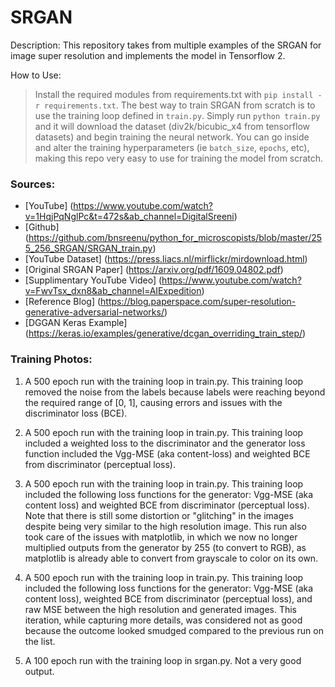 # SRGAN

Description: This repository takes from multiple examples of the SRGAN for image super resolution and implements the model in Tensorflow 2.

How to Use:

 > Install the required modules from requirements.txt with `pip install -r requirements.txt`. The best way to train SRGAN from scratch is to use the training loop defined in `train.py`. Simply run `python train.py` and it will download the dataset (div2k/bicubic_x4 from tensorflow datasets) and begin training the neural network. You can go inside and alter the training hyperparameters (ie `batch_size`, `epochs`, etc), making this repo very easy to use for training the model from scratch.


### Sources:

 - [YouTube] (https://www.youtube.com/watch?v=1HqjPqNglPc&t=472s&ab_channel=DigitalSreeni)
 - [Github] (https://github.com/bnsreenu/python_for_microscopists/blob/master/255_256_SRGAN/SRGAN_train.py)
 - [YouTube Dataset] (https://press.liacs.nl/mirflickr/mirdownload.html)
 - [Original SRGAN Paper] (https://arxiv.org/pdf/1609.04802.pdf)
 - [Supplimentary YouTube Video] (https://www.youtube.com/watch?v=FwvTsx_dxn8&ab_channel=AIExpedition)
 - [Reference Blog] (https://blog.paperspace.com/super-resolution-generative-adversarial-networks/)
 - [DGGAN Keras Example] (https://keras.io/examples/generative/dcgan_overriding_train_step/)


### Training Photos:

1) A 500 epoch run with the training loop in train.py. This training loop removed the noise from the labels because labels were reaching beyond the required range of \[0, 1\], causing errors and issues with the discriminator loss (BCE).

2) A 500 epoch run with the training loop in train.py. This training loop included a weighted loss to the discriminator and the generator loss function included the Vgg-MSE (aka content-loss) and weighted BCE from discriminator (perceptual loss). 

3) A 500 epoch run with the training loop in train.py. This training loop included the following loss functions for the generator: Vgg-MSE (aka content loss) and weighted BCE from discriminator (perceptual loss). Note that there is still some distortion or "glitching" in the images despite being very similar to the high resolution image. This run also took care of the issues with matplotlib, in which we now no longer multiplied outputs from the generator by 255 (to convert to RGB), as matplotlib is already able to convert from grayscale to color on its own.

4) A 500 epoch run with the training loop in train.py. This training loop included the following loss functions for the generator: Vgg-MSE (aka content loss), weighted BCE from discriminator (perceptual loss), and raw MSE between the high resolution and generated images. This iteration, while capturing more details, was considered not as good because the outcome looked smudged compared to the previous run on the list.

5) A 100 epoch run with the training loop in srgan.py. Not a very good output.